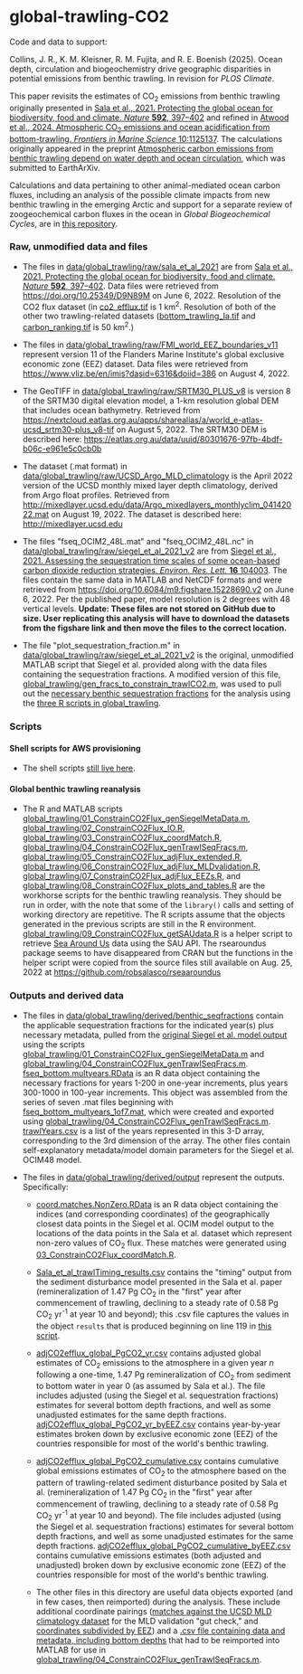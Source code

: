 # global-trawling-CO2
Code and data to support:

Collins, J. R., K. M. Kleisner, R. M. Fujita, and R. E. Boenish (2025). Ocean depth, circulation and biogeochemistry drive geographic disparities in potential emissions from benthic trawling. In revision for *PLOS Climate*.

This paper revisits the estimates of CO<sub>2</sub> emissions from benthic trawling originally presented in [Sala et al., 2021. Protecting the global ocean for biodiversity, food and climate. *Nature* **592**, 397–402](https://doi.org/10.1038/s41586-021-03371-z) and refined in [Atwood et al., 2024. Atmospheric CO<sub>2</sub> emissions and ocean acidification from bottom-trawling. *Frontiers in Marine Science* 10:1125137](https://doi.org/10.3389/fmars.2023.1125137). The calculations originally appeared in the preprint [Atmospheric carbon emissions from benthic trawling depend on water depth and ocean circulation](https://eartharxiv.org/repository/view/4633/), which was submitted to EarthArXiv.

Calculations and data pertaining to other animal-mediated ocean carbon fluxes, including an analysis of the possible climate impacts from new benthic trawling in the emerging Arctic and support for a separate review of zoogeochemical carbon fluxes in the ocean in *Global Biogeochemical Cycles*, are in [this repository](https://github.com/jamesrco/zoonotic-C).

### Raw, unmodified data and files

* The files in [data/global_trawling/raw/sala_et_al_2021](data/global_trawling/raw/sala_et_al_2021) are from [Sala et al., 2021. Protecting the global ocean for biodiversity, food and climate. *Nature* **592**, 397–402](https://doi.org/10.1038/s41586-021-03371-z). Data files were retrieved from https://doi.org/10.25349/D9N89M on June 6, 2022. Resolution of the CO2 flux dataset (in [co2_efflux.tif]((data/global_trawling/raw/sala_et_al_2021/co2_efflux.tif)) is 1 km<sup>2</sup>. Resolution of both of the other two trawling-related datasets ([bottom_trawling_Ia.tif](data/global_trawling/raw/sala_et_al_2021/bottom_trawling_Ia.tif) and [carbon_ranking.tif](data/global_trawling/raw/sala_et_al_2021/carbon_ranking.tif) is 50 km<sup>2</sup>.)

* The files in [data/global_trawling/raw/FMI_world_EEZ_boundaries_v11](data/global_trawling/raw/FMI_world_EEZ_boundaries_v11) represent version 11 of the Flanders Marine Institute's global exclusive economic zone (EEZ) dataset. Data files were retrieved from https://www.vliz.be/en/imis?dasid=6316&doiid=386 on August 4, 2022.

* The GeoTIFF in [data/global_trawling/raw/SRTM30_PLUS_v8](data/global_trawling/raw/SRTM30_PLUS_v8) is version 8 of the SRTM30 digital elevation model, a 1-km resolution global DEM that includes ocean bathymetry. Retrieved from https://nextcloud.eatlas.org.au/apps/sharealias/a/world_e-atlas-ucsd_srtm30-plus_v8-tif on August 5, 2022. The SRTM30 DEM is described here: https://eatlas.org.au/data/uuid/80301676-97fb-4bdf-b06c-e961e5c0cb0b 

* The dataset (.mat format) in [data/global_trawling/raw/UCSD_Argo_MLD_climatology](data/global_trawling/raw/UCSD_Argo_MLD_climatology) is the April 2022 version of the UCSD monthly mixed layer depth climatology, derived from Argo float profiles. Retrieved from http://mixedlayer.ucsd.edu/data/Argo_mixedlayers_monthlyclim_04142022.mat on August 19, 2022. The dataset is described here: http://mixedlayer.ucsd.edu

* The files "fseq_OCIM2_48L.mat" and "fseq_OCIM2_48L.nc" in [data/global_trawling/raw/siegel_et_al_2021_v2](data/global_trawling/raw/siegel_et_al_2021_v2) are from [Siegel et al., 2021. Assessing the sequestration time scales of some ocean-based carbon dioxide reduction strategies. *Environ. Res. Lett.* **16** 104003](https://iopscience.iop.org/article/10.1088/1748-9326/ac0be0#erlac0be0s5). The files contain the same data in MATLAB and NetCDF formats and were retrieved from https://doi.org/10.6084/m9.figshare.15228690.v2 on June 6, 2022. Per the published paper, model resolution is 2 degrees with 48 vertical levels. **Update: These files are not stored on GitHub due to size. User replicating this analysis will have to download the datasets from the figshare link and then move the files to the correct location.**

* The file "plot_sequestration_fraction.m" in [data/global_trawling/raw/siegel_et_al_2021_v2](data/global_trawling/raw/siegel_et_al_2021_v2) is the original, unmodified MATLAB script that Siegel et al. provided along with the data files containing the sequestration fractions. A modified version of this file, [global_trawling/gen_fracs_to_constrain_trawlCO2.m](global_trawling/gen_fracs_to_constrain_trawlCO2.m), was used to pull out the [necessary benthic sequestration fractions](data/global_trawling/derived/benthic_seqfractions) for the analysis using the [three R scripts in global_trawling](global_trawling/).

### Scripts

#### Shell scripts for AWS provisioning

* The shell scripts [still live here](https://github.com/jamesrco/zoonotic-C/tree/main/aws_provisioning). 

#### Global benthic trawling reanalysis

* The R and MATLAB scripts  [global_trawling/01_ConstrainCO2Flux_genSiegelMetaData.m](global_trawling/01_ConstrainCO2Flux_genSiegelMetaData.m), [global_trawling/02_ConstrainCO2Flux_IO.R](global_trawling/02_ConstrainCO2Flux_IO.R), [global_trawling/03_ConstrainCO2Flux_coordMatch.R](global_trawling/03_ConstrainCO2Flux_coordMatch.R), [global_trawling/04_ConstrainCO2Flux_genTrawlSeqFracs.m](global_trawling/04_ConstrainCO2Flux_genTrawlSeqFracs.m), [global_trawling/05_ConstrainCO2Flux_adjFlux_extended.R](global_trawling/05_ConstrainCO2Flux_adjFlux_extended.R), 
[global_trawling/06_ConstrainCO2Flux_adjFlux_MLDvalidation.R](global_trawling/06_ConstrainCO2Flux_adjFlux_MLDvalidation.R), 
[global_trawling/07_ConstrainCO2Flux_adjFlux_EEZs.R](global_trawling/07_ConstrainCO2Flux_adjFlux_EEZs.R), and [global_trawling/08_ConstrainCO2Flux_plots_and_tables.R](global_trawling/08_ConstrainCO2Flux_plots_and_tables.R) are the workhorse scripts for the benthic trawling reanalysis. They should be run in order, with the note that some of the `library()` calls and setting of working directory are repetitive. The R scripts assume that the objects generated in the previous scripts are still in the R environment.
[global_trawling/09_ConstrainCO2Flux_getSAUdata.R](global_trawling/09_ConstrainCO2Flux_getSAUdata.R) is a helper script to retrieve [Sea Around Us](https://www.seaaroundus.org) data using the SAU API. The rsearoundus package seems to have disappeared from CRAN but the functions in the helper script were copied from the source files still available on Aug. 25, 2022 at https://github.com/robsalasco/rseaaroundus

### Outputs and derived data

* The files in [data/global_trawling/derived/benthic_seqfractions](data/global_trawling/derived/benthic_seqfractions) contain the applicable sequestration fractions for the indicated year(s) plus necessary metadata, pulled from the [original Siegel et al. model output](data/global_trawling/raw/siegel_et_al_2021_v2) using the scripts [global_trawling/01_ConstrainCO2Flux_genSiegelMetaData.m](global_trawling/01_ConstrainCO2Flux_genSiegelMetaData.m) and [global_trawling/04_ConstrainCO2Flux_genTrawlSeqFracs.m](global_trawling/04_ConstrainCO2Flux_genTrawlSeqFracs.m). [fseq_bottom.multyears.RData](data/global_trawling/derived/benthic_seqfractions/fseq_bottom.multyears.RData) is an R data object containing the necessary fractions for years 1-200 in one-year increments, plus years 300-1000 in 100-year increments. This object was assembled from the series of seven .mat files beginning with [fseq_bottom_multyears_1of7.mat](data/global_trawling/derived/benthic_seqfractions/fseq_bottom_multyears_1of7.mat), which were created and exported using [global_trawling/04_ConstrainCO2Flux_genTrawlSeqFracs.m](global_trawling/04_ConstrainCO2Flux_genTrawlSeqFracs.m). [trawlYears.csv](data/global_trawling/derived/benthic_seqfractions/trawlYears.csv) is a list of the years represented in this 3-D array, corresponding to the 3rd dimension of the array. The other files contain self-explanatory metadata/model domain parameters for the Siegel et al. OCIM48 model. 

* The files in [data/global_trawling/derived/output](data/global_trawling/derived/output) represent the outputs. Specifically:

    + [coord.matches.NonZero.RData](data/global_trawling/derived/output/coord.matches.NonZero.RData) is an R data object containing the indices (and corresponding coordinates) of the geographically closest data points in the Siegel et al. OCIM model output to the locations of the data points in the Sala et al. dataset which represent non-zero values of CO<sub>2</sub> flux. These matches were generated using [03_ConstrainCO2Flux_coordMatch.R](global_trawling/03_ConstrainCO2Flux_coordMatch.R).
    
    + [Sala_et_al_trawlTiming_results.csv](data/global_trawling/derived/sala_et_al_2021_model/Sala_et_al_trawlTiming_results.csv) contains the "timing" output from the sediment disturbance model presented in the Sala et al. paper (remineralization of 1.47 Pg CO<sub>2</sub> in the "first" year after commencement of trawling, declining to a steady rate of 0.58 Pg CO<sub>2</sub> yr<sup>-1</sup> at year 10 and beyond); this .csv file captures the values in the object `results` that is produced beginning on line 119 in [this script](https://github.com/emlab-ucsb/ocean-conservation-priorities/blob/master/ancillary_analyses/timing_of_trawling_impacts.Rmd).
    
    + [adjCO2efflux_global_PgCO2_yr.csv](data/global_trawling/derived/output/adjCO2efflux_global_PgCO2_yr.csv) contains adjusted global estimates of CO<sub>2</sub> emissions to the atmosphere in a given year *n* following a one-time, 1.47 Pg remineralization of CO<sub>2</sub> from sediment to bottom water in year 0 (as assumed by Sala et al.). The file includes adjusted (using the Siegel et al. sequestration fractions) estimates for several bottom depth fractions, and well as some unadjusted estimates for the same depth fractions. [adjCO2efflux_global_PgCO2_yr_byEEZ.csv](data/global_trawling/derived/output/adjCO2efflux_global_PgCO2_yr_byEEZ.csv) contains year-by-year estimates broken down by exclusive economic zone (EEZ) of the countries responsible for most of the world's benthic trawling.
    
    + [adjCO2efflux_global_PgCO2_cumulative.csv](data/global_trawling/derived/output/adjCO2efflux_global_PgCO2_cumulative.csv) contains cumulative global emissions estimates of CO<sub>2</sub> to the atmosphere based on the pattern of trawling-related sediment disturbance posited by Sala et al. (remineralization of 1.47 Pg CO<sub>2</sub> in the "first" year after commencement of trawling, declining to a steady rate of 0.58 Pg CO<sub>2</sub> yr<sup>-1</sup> at year 10 and beyond).  The file includes adjusted (using the Siegel et al. sequestration fractions) estimates for several bottom depth fractions, and well as some unadjusted estimates for the same depth fractions. [adjCO2efflux_global_PgCO2_cumulative_byEEZ.csv](data/global_trawling/derived/output/adjCO2efflux_global_PgCO2_cumulative_byEEZ.csv) contains cumulative emissions estimates (both adjusted and unadjusted) broken down by exclusive economic zone (EEZ) of the countries responsible for most of the world's benthic trawling.
    
    + The other files in this directory are useful data objects exported (and in few cases, then reimported) during the analysis. These include additional coordinate pairings ([matches against the UCSD MLD climatology dataset](data/global_trawling/derived/output/MLDmatches.nonZero.RData) for the MLD validation "gut check," and [coordinates subdivided by EEZ](data/global_trawling/derived/output/EEZ.nonZeroCO2points.RData)) and a [.csv file containing data and metadata, including bottom depths](data/global_trawling/derived/output/Sala_CO2_efflux_nonZero.csv) that had to be reimported into MATLAB for use in [global_trawling/04_ConstrainCO2Flux_genTrawlSeqFracs.m](global_trawling/04_ConstrainCO2Flux_genTrawlSeqFracs.m).
